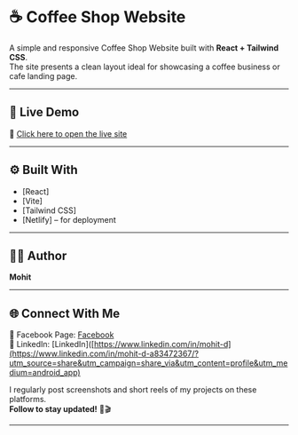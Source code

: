 # ☕ Coffee Shop Website

A simple and responsive Coffee Shop Website built with **React + Tailwind CSS**.  
The site presents a clean layout ideal for showcasing a coffee business or cafe landing page.

---

## 🚀 Live Demo  
🔗 [Click here to open the live site](https://coffee-website-by-mohit.netlify.app/)

---

## ⚙️ Built With  
- [React]  
- [Vite]  
- [Tailwind CSS]  
- [Netlify] – for deployment

---

## 🧑‍💻 Author  
**Mohit**

---

## 🌐 Connect With Me  
📘 Facebook Page: [Facebook](https://www.facebook.com/share/14GeGbRMd77/)  
🔗 LinkedIn: [LinkedIn]([https://www.linkedin.com/in/mohit-d](https://www.linkedin.com/in/mohit-d-a83472367/?utm_source=share&utm_campaign=share_via&utm_content=profile&utm_medium=android_app)


I regularly post screenshots and short reels of my projects on these platforms.  
**Follow to stay updated!** 📸🎬

---

